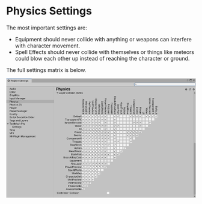# Physics Settings

The most important settings are:

* Equipment should never collide with anything or weapons can interfere with character movement.
* Spell Effects should never collide with themselves or things like meteors could blow each other up instead of reaching the character or ground.

The full settings matrix is below.

<img src="../../.gitbook/assets/image (2) (1) (1).png" alt="" data-size="original">
